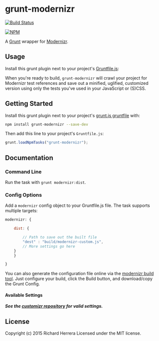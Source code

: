 # grunt-modernizr

[![Build Status](https://secure.travis-ci.org/Modernizr/grunt-modernizr.png?branch=master,develop)](https://travis-ci.org/Modernizr/grunt-modernizr)

[![NPM](https://nodei.co/npm/grunt-modernizr.png?compact=true)](https://nodei.co/npm/grunt-modernizr/)

A [Grunt](http://gruntjs.com/) wrapper for [Modernizr](https://github.com/doctyper/customizr).

## Usage
Install this grunt plugin next to your project's [Gruntfile.js][getting_started]:

When you're ready to build, `grunt-modernizr` will crawl your project for Modernizr test references and save out a minified, uglified, customized version using only the tests you've used in your JavaScript or (S)CSS.

## Getting Started
Install this grunt plugin next to your project's [grunt.js gruntfile][getting_started] with:

```bash
npm install grunt-modernizr --save-dev
```

Then add this line to your project's `Gruntfile.js`:

```javascript
grunt.loadNpmTasks("grunt-modernizr");
```

[grunt]: https://github.com/cowboy/grunt
[getting_started]: https://github.com/cowboy/grunt/blob/master/docs/getting_started.md

## Documentation

### Command Line

Run the task with `grunt modernizr:dist`.

### Config Options

Add a `modernizr` config object to your Gruntfile.js file. The task supports multiple targets:

```javascript
modernizr: {

	dist: {

		// Path to save out the built file
		"dest" : "build/modernizr-custom.js",
		// More settings go here
	}
	}

}
```

You can also generate the configuration file online via the [modernizr build tool](https://modernizr.com/download).
Just configure your build, click the Build button, and download/copy the Grunt Config.

#### Available Settings
##### See the [customizr repository](https://github.com/doctyper/customizr#config-file) for valid settings.

## License
Copyright (c) 2015 Richard Herrera
Licensed under the MIT license.
